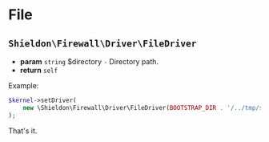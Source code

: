 # File

## `Shieldon\Firewall\Driver\FileDriver`

- **param** `string` $directory `-` Directory path.
- **return** `self`

Example:

```php
$kernel->setDriver(
    new \Shieldon\Firewall\Driver\FileDriver(BOOTSTRAP_DIR . '/../tmp/shieldon')
);
```

That's it.